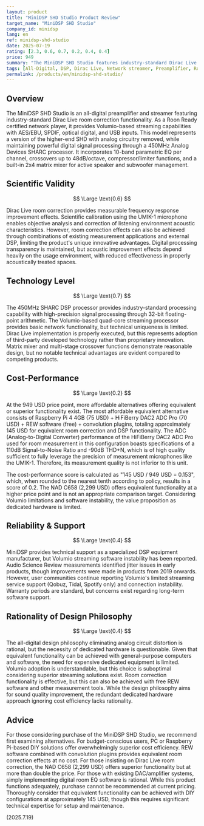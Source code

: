 ```yaml
---
layout: product
title: "MiniDSP SHD Studio Product Review"
target_name: "MiniDSP SHD Studio"
company_id: minidsp
lang: en
ref: minidsp-shd-studio
date: 2025-07-19
rating: [2.3, 0.6, 0.7, 0.2, 0.4, 0.4]
price: 949
summary: "The MiniDSP SHD Studio features industry-standard Dirac Live room correction and Roon Ready compatibility as an all-digital preamplifier. However, given the 949 USD price point, numerous more affordable alternatives offering superior performance result in a poor cost-performance evaluation."
tags: [All-Digital, DSP, Dirac Live, Network streamer, Preamplifier, Room correction]
permalink: /products/en/minidsp-shd-studio/
---
```

## Overview

The MiniDSP SHD Studio is an all-digital preamplifier and streamer featuring industry-standard Dirac Live room correction functionality. As a Roon Ready certified network player, it provides Volumio-based streaming capabilities with AES/EBU, SPDIF, optical digital, and USB inputs. This model represents a version of the higher-end SHD with analog circuitry removed, while maintaining powerful digital signal processing through a 450MHz Analog Devices SHARC processor. It incorporates 10-band parametric EQ per channel, crossovers up to 48dB/octave, compressor/limiter functions, and a built-in 2x4 matrix mixer for active speaker and subwoofer management.

## Scientific Validity

$$ \Large \text{0.6} $$

Dirac Live room correction provides measurable frequency response improvement effects. Scientific calibration using the UMIK-1 microphone enables objective analysis and correction of listening environment acoustic characteristics. However, room correction effects can also be achieved through combinations of existing measurement applications and external DSP, limiting the product's unique innovative advantages. Digital processing transparency is maintained, but acoustic improvement effects depend heavily on the usage environment, with reduced effectiveness in properly acoustically treated spaces.

## Technology Level

$$ \Large \text{0.7} $$

The 450MHz SHARC DSP processor provides industry-standard processing capability with high-precision signal processing through 32-bit floating-point arithmetic. The Volumio-based quad-core streaming processor provides basic network functionality, but technical uniqueness is limited. Dirac Live implementation is properly executed, but this represents adoption of third-party developed technology rather than proprietary innovation. Matrix mixer and multi-stage crossover functions demonstrate reasonable design, but no notable technical advantages are evident compared to competing products.

## Cost-Performance

$$ \Large \text{0.2} $$

At the 949 USD price point, more affordable alternatives offering equivalent or superior functionality exist. The most affordable equivalent alternative consists of Raspberry Pi 4 4GB (75 USD) + HiFiBerry DAC2 ADC Pro (70 USD) + REW software (free) + convolution plugins, totaling approximately 145 USD for equivalent room correction and DSP functionality. The ADC (Analog-to-Digital Converter) performance of the HiFiBerry DAC2 ADC Pro used for room measurement in this configuration boasts specifications of a 110dB Signal-to-Noise Ratio and -90dB THD+N, which is of high quality sufficient to fully leverage the precision of measurement microphones like the UMIK-1. Therefore, its measurement quality is not inferior to this unit.

The cost-performance score is calculated as "145 USD / 949 USD = 0.153", which, when rounded to the nearest tenth according to policy, results in a score of 0.2. The NAD C658 (2,299 USD) offers equivalent functionality at a higher price point and is not an appropriate comparison target. Considering Volumio limitations and software instability, the value proposition as dedicated hardware is limited.

## Reliability & Support

$$ \Large \text{0.4} $$

MiniDSP provides technical support as a specialized DSP equipment manufacturer, but Volumio streaming software instability has been reported. Audio Science Review measurements identified jitter issues in early products, though improvements were made in products from 2019 onwards. However, user communities continue reporting Volumio's limited streaming service support (Qobuz, Tidal, Spotify only) and connection instability. Warranty periods are standard, but concerns exist regarding long-term software support.

## Rationality of Design Philosophy

$$ \Large \text{0.4} $$

The all-digital design philosophy eliminating analog circuit distortion is rational, but the necessity of dedicated hardware is questionable. Given that equivalent functionality can be achieved with general-purpose computers and software, the need for expensive dedicated equipment is limited. Volumio adoption is understandable, but this choice is suboptimal considering superior streaming solutions exist. Room correction functionality is effective, but this can also be achieved with free REW software and other measurement tools. While the design philosophy aims for sound quality improvement, the redundant dedicated hardware approach ignoring cost efficiency lacks rationality.

## Advice

For those considering purchase of the MiniDSP SHD Studio, we recommend first examining alternatives. For budget-conscious users, PC or Raspberry Pi-based DIY solutions offer overwhelmingly superior cost efficiency. REW software combined with convolution plugins provides equivalent room correction effects at no cost. For those insisting on Dirac Live room correction, the NAD C658 (2,299 USD) offers superior functionality but at more than double the price. For those with existing DAC/amplifier systems, simply implementing digital room EQ software is rational. While this product functions adequately, purchase cannot be recommended at current pricing. Thoroughly consider that equivalent functionality can be achieved with DIY configurations at approximately 145 USD, though this requires significant technical expertise for setup and maintenance.

(2025.7.19)